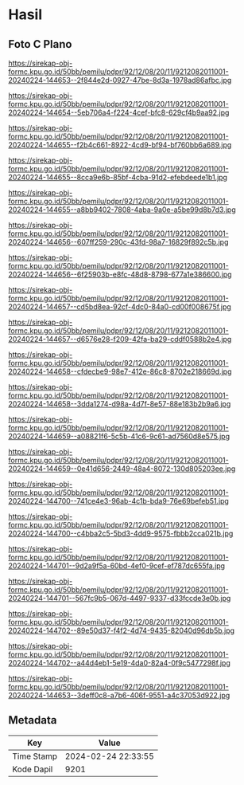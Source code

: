 # Hasil

## Foto C Plano

https://sirekap-obj-formc.kpu.go.id/50bb/pemilu/pdpr/92/12/08/20/11/9212082011001-20240224-144653--2f844e2d-0927-47be-8d3a-1978ad86afbc.jpg

https://sirekap-obj-formc.kpu.go.id/50bb/pemilu/pdpr/92/12/08/20/11/9212082011001-20240224-144654--5eb706a4-f224-4cef-bfc8-629cf4b9aa92.jpg

https://sirekap-obj-formc.kpu.go.id/50bb/pemilu/pdpr/92/12/08/20/11/9212082011001-20240224-144655--f2b4c661-8922-4cd9-bf94-bf760bb6a689.jpg

https://sirekap-obj-formc.kpu.go.id/50bb/pemilu/pdpr/92/12/08/20/11/9212082011001-20240224-144655--8cca9e6b-85bf-4cba-91d2-efebdeede1b1.jpg

https://sirekap-obj-formc.kpu.go.id/50bb/pemilu/pdpr/92/12/08/20/11/9212082011001-20240224-144655--a8bb9402-7808-4aba-9a0e-a5be99d8b7d3.jpg

https://sirekap-obj-formc.kpu.go.id/50bb/pemilu/pdpr/92/12/08/20/11/9212082011001-20240224-144656--607ff259-290c-43fd-98a7-16829f892c5b.jpg

https://sirekap-obj-formc.kpu.go.id/50bb/pemilu/pdpr/92/12/08/20/11/9212082011001-20240224-144656--6f25903b-e8fc-48d8-8798-677a1e386600.jpg

https://sirekap-obj-formc.kpu.go.id/50bb/pemilu/pdpr/92/12/08/20/11/9212082011001-20240224-144657--cd5bd8ea-92cf-4dc0-84a0-cd00f008675f.jpg

https://sirekap-obj-formc.kpu.go.id/50bb/pemilu/pdpr/92/12/08/20/11/9212082011001-20240224-144657--d6576e28-f209-42fa-ba29-cddf0588b2e4.jpg

https://sirekap-obj-formc.kpu.go.id/50bb/pemilu/pdpr/92/12/08/20/11/9212082011001-20240224-144658--cfdecbe9-98e7-412e-86c8-8702e218669d.jpg

https://sirekap-obj-formc.kpu.go.id/50bb/pemilu/pdpr/92/12/08/20/11/9212082011001-20240224-144658--3dda1274-d98a-4d7f-8e57-88e183b2b9a6.jpg

https://sirekap-obj-formc.kpu.go.id/50bb/pemilu/pdpr/92/12/08/20/11/9212082011001-20240224-144659--a08821f6-5c5b-41c6-9c61-ad7560d8e575.jpg

https://sirekap-obj-formc.kpu.go.id/50bb/pemilu/pdpr/92/12/08/20/11/9212082011001-20240224-144659--0e41d656-2449-48a4-8072-130d805203ee.jpg

https://sirekap-obj-formc.kpu.go.id/50bb/pemilu/pdpr/92/12/08/20/11/9212082011001-20240224-144700--741ce4e3-96ab-4c1b-bda9-76e69befeb51.jpg

https://sirekap-obj-formc.kpu.go.id/50bb/pemilu/pdpr/92/12/08/20/11/9212082011001-20240224-144700--c4bba2c5-5bd3-4dd9-9575-fbbb2cca021b.jpg

https://sirekap-obj-formc.kpu.go.id/50bb/pemilu/pdpr/92/12/08/20/11/9212082011001-20240224-144701--9d2a9f5a-60bd-4ef0-9cef-ef787dc655fa.jpg

https://sirekap-obj-formc.kpu.go.id/50bb/pemilu/pdpr/92/12/08/20/11/9212082011001-20240224-144701--567fc9b5-067d-4497-9337-d33fccde3e0b.jpg

https://sirekap-obj-formc.kpu.go.id/50bb/pemilu/pdpr/92/12/08/20/11/9212082011001-20240224-144702--89e50d37-f4f2-4d74-9435-82040d96db5b.jpg

https://sirekap-obj-formc.kpu.go.id/50bb/pemilu/pdpr/92/12/08/20/11/9212082011001-20240224-144702--a44d4eb1-5e19-4da0-82a4-0f9c5477298f.jpg

https://sirekap-obj-formc.kpu.go.id/50bb/pemilu/pdpr/92/12/08/20/11/9212082011001-20240224-144653--3deff0c8-a7b6-406f-9551-a4c37053d922.jpg


## Metadata

| Key        | Value               |
| ---------- | ------------------- |
| Time Stamp | 2024-02-24 22:33:55 |
| Kode Dapil | 9201                |



